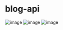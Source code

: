 # blog-api
![image](https://github.com/shoxruxsunnatov/blog-api/assets/81769242/8c84614d-7f0f-4d58-99fd-6134ad9bdff9)
![image](https://github.com/shoxruxsunnatov/blog-api/assets/81769242/77e55ef7-aa6b-4653-8b48-b4446cadfc40)
![image](https://github.com/shoxruxsunnatov/blog-api/assets/81769242/ac9f5688-4b69-4f9e-9500-3d57cdad3207)
